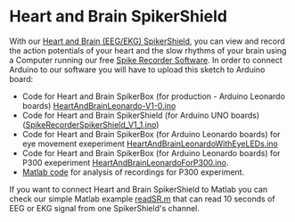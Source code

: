 # Heart and Brain SpikerShield 

With our [Heart and Brain (EEG/EKG) SpikerShield](https://backyardbrains.com/products/heartAndBrainSpikerShieldBundle), you can view and record the action potentials of your heart and the slow rhythms of your brain using a Computer running our free [Spike Recorder Software](https://backyardbrains.com/products/spikerecorder). In order to connect Arduino to our software you will have to upload this sketch to Arduino board:

 - Code for Heart and Brain SpikerBox (for production - Arduino Leonardo boards) [HeartAndBrainLeonardo-V1-0.ino](Arduino%20Code/HeartAndBrainLeonardo-V1-0/HeartAndBrainLeonardo-V1-0.ino)
 - Code for Heart and Brain SpikerShield (for Arduino UNO boards)([SpikeRecorderSpikerShield_V1_1.ino](Arduino%20Code/SpikeRecorder/SpikeRecorderSpikerShield_V1_1.ino))
 - Code for Heart and Brain SpikerBox (for Arduino Leonardo boards) for eye movement exeperiment [HeartAndBrainLeonardoWithEyeLEDs.ino](Arduino%20Code/HeartAndBrainLeonardoWithEyeLEDs/HeartAndBrainLeonardoWithEyeLEDs.ino)
 - Code for Heart and Brain SpikerBox (for Arduino Leonardo boards) for P300 exeperiment [HeartAndBrainLeonardoForP300.ino](Arduino%20Code/HeartAndBrainLeonardoForP300/HeartAndBrainLeonardoForP300.ino). 
 - [Matlab code](Matlab%20Code/P300) for analysis of recordings for P300 experiment.

If you want to connect Heart and Brain SpikerShield to Matlab you can check our simple Matlab example [readSR.m](Documentation/Matlab/readSR.m) that can read 10 seconds of EEG or EKG signal from one SpikerShield's channel.
 

 
 
 
